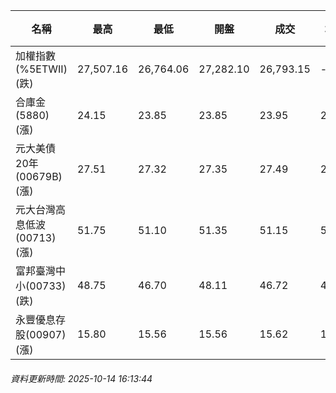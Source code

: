 | 名稱 | 最高 | 最低 | 開盤 | 成交 | 均價 | 成交金額(億) | 昨收 | 漲跌幅 | 漲跌 | 總量 | 昨量 | 振幅 |
| -------- | -------- | -------- | -------- |-------- | -------- | -------- |-------- |-------- |-------- | -------- | -------- |-------- |
|加權指數(%5ETWII) (跌)|27,507.16|26,764.06|27,282.10|26,793.15|-|6,847.51|26,923.42|0.48%|130.27|11,971,894|0|2.76%|
|合庫金(5880) (漲)|24.15|23.85|23.85|23.95|24.02|2.95|23.85|0.42%|0.10|12,268|18,640|1.26%|
|元大美債20年(00679B) (漲)|27.51|27.32|27.35|27.49|27.40|11.43|27.31|0.66%|0.18|41,712|67,375|0.70%|
|元大台灣高息低波(00713) (漲)|51.75|51.10|51.35|51.15|51.49|8.67|51.10|0.10%|0.05|16,828|15,094|1.27%|
|富邦臺灣中小(00733) (跌)|48.75|46.70|48.11|46.72|47.71|0.772|47.51|1.66%|0.79|1,618|1,196|4.31%|
|永豐優息存股(00907) (漲)|15.80|15.56|15.56|15.62|15.69|0.325|15.49|0.84%|0.13|2,068|973|1.55%|
###### 資料更新時間: 2025-10-14 16:13:44